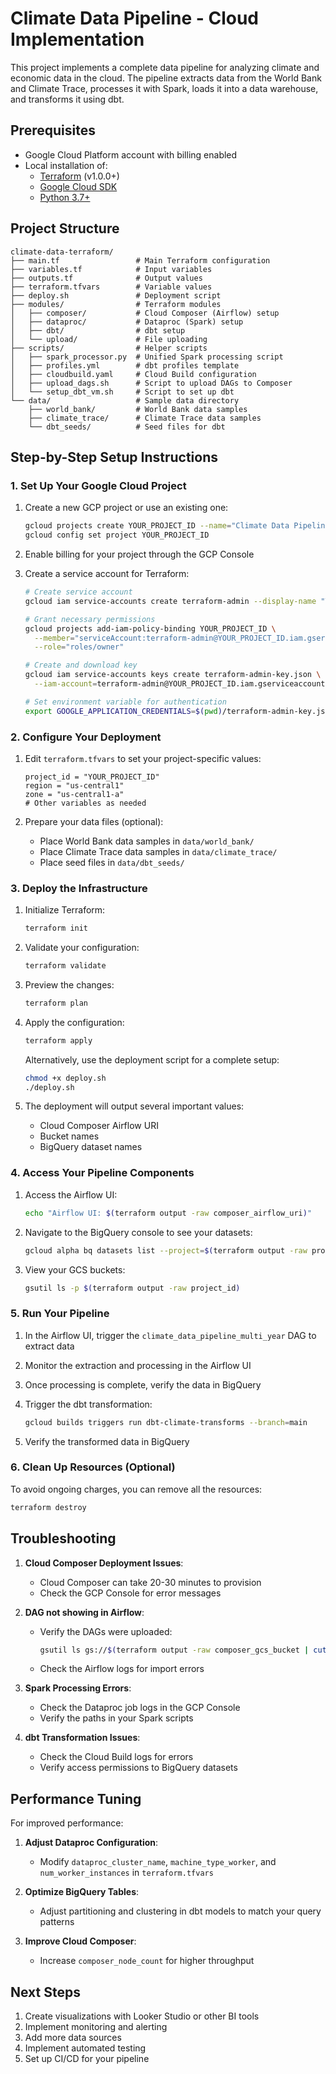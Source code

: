 # Climate Data Pipeline - Cloud Implementation

This project implements a complete data pipeline for analyzing climate and economic data in the cloud. The pipeline extracts data from the World Bank and Climate Trace, processes it with Spark, loads it into a data warehouse, and transforms it using dbt.

## Prerequisites

- Google Cloud Platform account with billing enabled
- Local installation of:
  - [Terraform](https://www.terraform.io/downloads.html) (v1.0.0+)
  - [Google Cloud SDK](https://cloud.google.com/sdk/docs/install)
  - [Python 3.7+](https://www.python.org/downloads/)

## Project Structure

```
climate-data-terraform/
├── main.tf                 # Main Terraform configuration
├── variables.tf            # Input variables
├── outputs.tf              # Output values
├── terraform.tfvars        # Variable values
├── deploy.sh               # Deployment script
├── modules/                # Terraform modules
│   ├── composer/           # Cloud Composer (Airflow) setup
│   ├── dataproc/           # Dataproc (Spark) setup
│   ├── dbt/                # dbt setup
│   └── upload/             # File uploading
├── scripts/                # Helper scripts
│   ├── spark_processor.py  # Unified Spark processing script
│   ├── profiles.yml        # dbt profiles template
│   ├── cloudbuild.yaml     # Cloud Build configuration
│   ├── upload_dags.sh      # Script to upload DAGs to Composer
│   └── setup_dbt_vm.sh     # Script to set up dbt
└── data/                   # Sample data directory
    ├── world_bank/         # World Bank data samples
    ├── climate_trace/      # Climate Trace data samples
    └── dbt_seeds/          # Seed files for dbt
```

## Step-by-Step Setup Instructions

### 1. Set Up Your Google Cloud Project

1. Create a new GCP project or use an existing one:
   ```bash
   gcloud projects create YOUR_PROJECT_ID --name="Climate Data Pipeline"
   gcloud config set project YOUR_PROJECT_ID
   ```

2. Enable billing for your project through the GCP Console

3. Create a service account for Terraform:
   ```bash
   # Create service account
   gcloud iam service-accounts create terraform-admin --display-name "Terraform Admin"
   
   # Grant necessary permissions
   gcloud projects add-iam-policy-binding YOUR_PROJECT_ID \
     --member="serviceAccount:terraform-admin@YOUR_PROJECT_ID.iam.gserviceaccount.com" \
     --role="roles/owner"
   
   # Create and download key
   gcloud iam service-accounts keys create terraform-admin-key.json \
     --iam-account=terraform-admin@YOUR_PROJECT_ID.iam.gserviceaccount.com
   
   # Set environment variable for authentication
   export GOOGLE_APPLICATION_CREDENTIALS=$(pwd)/terraform-admin-key.json
   ```

### 2. Configure Your Deployment

1. Edit `terraform.tfvars` to set your project-specific values:
   ```
   project_id = "YOUR_PROJECT_ID"
   region = "us-central1"
   zone = "us-central1-a"
   # Other variables as needed
   ```

2. Prepare your data files (optional):
   - Place World Bank data samples in `data/world_bank/`
   - Place Climate Trace data samples in `data/climate_trace/`
   - Place seed files in `data/dbt_seeds/`

### 3. Deploy the Infrastructure

1. Initialize Terraform:
   ```bash
   terraform init
   ```

2. Validate your configuration:
   ```bash
   terraform validate
   ```

3. Preview the changes:
   ```bash
   terraform plan
   ```

4. Apply the configuration:
   ```bash
   terraform apply
   ```
   
   Alternatively, use the deployment script for a complete setup:
   ```bash
   chmod +x deploy.sh
   ./deploy.sh
   ```

5. The deployment will output several important values:
   - Cloud Composer Airflow URI
   - Bucket names
   - BigQuery dataset names

### 4. Access Your Pipeline Components

1. Access the Airflow UI:
   ```bash
   echo "Airflow UI: $(terraform output -raw composer_airflow_uri)"
   ```

2. Navigate to the BigQuery console to see your datasets:
   ```bash
   gcloud alpha bq datasets list --project=$(terraform output -raw project_id)
   ```

3. View your GCS buckets:
   ```bash
   gsutil ls -p $(terraform output -raw project_id)
   ```

### 5. Run Your Pipeline

1. In the Airflow UI, trigger the `climate_data_pipeline_multi_year` DAG to extract data
2. Monitor the extraction and processing in the Airflow UI
3. Once processing is complete, verify the data in BigQuery
4. Trigger the dbt transformation:
   ```bash
   gcloud builds triggers run dbt-climate-transforms --branch=main
   ```

5. Verify the transformed data in BigQuery

### 6. Clean Up Resources (Optional)

To avoid ongoing charges, you can remove all the resources:

```bash
terraform destroy
```

## Troubleshooting

1. **Cloud Composer Deployment Issues**:
   - Cloud Composer can take 20-30 minutes to provision
   - Check the GCP Console for error messages

2. **DAG not showing in Airflow**:
   - Verify the DAGs were uploaded: 
     ```bash
     gsutil ls gs://$(terraform output -raw composer_gcs_bucket | cut -d'/' -f3)/dags/
     ```
   - Check the Airflow logs for import errors

3. **Spark Processing Errors**:
   - Check the Dataproc job logs in the GCP Console
   - Verify the paths in your Spark scripts

4. **dbt Transformation Issues**:
   - Check the Cloud Build logs for errors
   - Verify access permissions to BigQuery datasets

## Performance Tuning

For improved performance:

1. **Adjust Dataproc Configuration**:
   - Modify `dataproc_cluster_name`, `machine_type_worker`, and `num_worker_instances` in `terraform.tfvars`

2. **Optimize BigQuery Tables**:
   - Adjust partitioning and clustering in dbt models to match your query patterns

3. **Improve Cloud Composer**:
   - Increase `composer_node_count` for higher throughput

## Next Steps

1. Create visualizations with Looker Studio or other BI tools
2. Implement monitoring and alerting
3. Add more data sources
4. Implement automated testing
5. Set up CI/CD for your pipeline